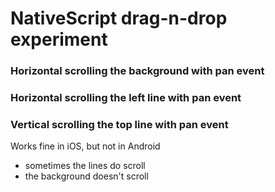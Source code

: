 # NativeScript drag-n-drop experiment

### Horizontal scrolling the background with pan event
### Horizontal scrolling the left line with pan event
### Vertical scrolling the top line with pan event



Works fine in iOS, but not in Android
- sometimes the lines do scroll
- the background doesn't scroll

<img src="https://github.com/rowdyrabouw/graph/blob/master/app/assets/img/graph.gif" alt=""/>
